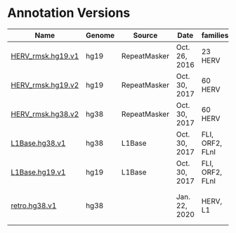 # Annotation Versions

| Name | Genome | Source | Date | families | # loci | Notes |
| --- | --- | --- | --- | --- | ---:| --- |
| [HERV_rmsk.hg19.v1](./HERV_rmsk.hg19.v1) | hg19 | RepeatMasker | Oct. 26, 2016 | 23 HERV | 4,546 | |
| [HERV_rmsk.hg19.v2](./HERV_rmsk.hg19.v2) | hg19 | RepeatMasker | Oct. 30, 2017 | 60 HERV | 14,896 | |
| [HERV_rmsk.hg38.v2](./HERV_rmsk.hg38.v2) | hg38 | RepeatMasker | Oct. 30, 2017 | 60 HERV | 14,968 | Used in Telescope methods manuscript.|
| [L1Base.hg38.v1](./L1Base.hg38.v1) | hg38 | L1Base | Oct. 30, 2017 | FLI, ORF2, FLnI | 13,545 | |
| [L1Base.hg19.v1](./L1Base.hg19.v1) | hg19 | L1Base | Oct. 30, 2017 | FLI, ORF2, FLnI | 13,418 | |
| [retro.hg38.v1](./retro.hg38.v1) | hg38 |  | Jan. 22, 2020 | HERV, L1 | 28,513 | Combines [HERV_rmsk.hg38.v2](./HERV_rmsk.hg38.v2) and [L1Base.hg38.v1](./L1Base.hg38.v1) |



